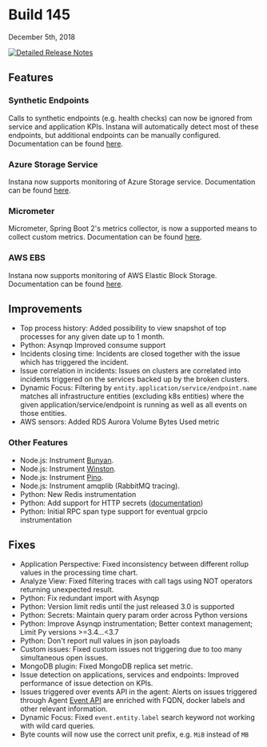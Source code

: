 # Build 145

December 5th, 2018

[![Detailed Release Notes](https://img.shields.io/badge/detailed%20release%20notes-145-brightgreen.svg)](https://docs.instana.io/releases/notes/build_145/)

## Features

### Synthetic Endpoints

Calls to synthetic endpoints (e.g. health checks) can now be ignored from service and application KPIs.
Instana will automatically detect most of these endpoints, but additional endpoints can be manually configured.
Documentation can be found [here](https://docs.instana.io/products/application_service_management/#synthetic-endpoints).

### Azure Storage Service

Instana now supports monitoring of Azure Storage service. Documentation can be found [here](https://docs.instana.io/ecosystem/azure-storage).

### Micrometer

Micrometer, Spring Boot 2's metrics collector, is now a supported means to collect custom metrics. Documentation can be found [here](https://docs.instana.io/ecosystem/micrometer).

### AWS EBS

Instana now supports monitoring of AWS Elastic Block Storage. Documentation can be found [here](https://docs.instana.io/ecosystem/aws-ebs).

## Improvements

* Top process history: Added possibility to view snapshot of top processes for any given date up to 1 month.
* Python: Asynqp Improved consume support
* Incidents closing time: Incidents are closed together with the issue which has triggered the incident.
* Issue correlation in incidents: Issues on clusters are correlated into incidents triggered on the services backed up by the broken clusters.
* Dynamic Focus: Filtering by `entity.application/service/endpoint.name` matches all infrastructure entities (excluding k8s entities) where the given application/service/endpoint is running as well as all events on those entities.
* AWS sensors: Added RDS Aurora Volume Bytes Used metric

### Other Features

* Node.js: Instrument [Bunyan](https://github.com/trentm/node-bunyan).
* Node.js: Instrument [Winston](https://github.com/winstonjs/winston).
* Node.js: Instrument [Pino](http://getpino.io/).
* Node.js: Instrument amqplib (RabbitMQ tracing).
* Python: New Redis instrumentation
* Python: Add support for HTTP secrets ([documentation](https://docs.instana.io/quick_start/agent_configuration/#secrets))
* Python: Initial RPC span type support for eventual grpcio instrumentation

## Fixes

* Application Perspective: Fixed inconsistency between different rollup values in the processing time chart.
* Analyze View: Fixed filtering traces with call tags using NOT operators returning unexpected result.
* Python: Fix redundant import with Asynqp
* Python: Version limit redis until the just released 3.0 is supported
* Python: Secrets: Maintain query param order across Python versions
* Python: Improve Asynqp instrumentation; Better context management; Limit Py versions >=3.4...<3.7
* Python: Don't report null values in json payloads
* Custom issues: Fixed custom issues not triggering due to too many simultaneous open issues.
* MongoDB plugin: Fixed MongoDB replica set metric.
* Issue detection on applications, services and endpoints: Improved performance of issue detection on KPIs.
* Issues triggered over events API in the agent: Alerts on issues triggered through Agent [Event API](https://docs.instana.io/quick_start/api/#event-sdk-rest-web-service) are enriched with FQDN, docker labels and other relevant information.
* Dynamic Focus: Fixed `event.entity.label` search keyword not working with wild card queries.
* Byte counts will now use the correct unit prefix, e.g. `MiB` instead of `MB`
